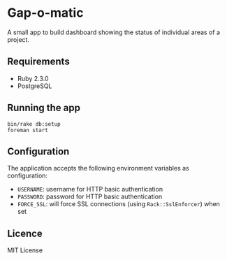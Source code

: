 # Gap-o-matic

A small app to build dashboard showing the status of individual areas of a
project.

## Requirements

- Ruby 2.3.0
- PostgreSQL

## Running the app

```
bin/rake db:setup
foreman start
```

## Configuration

The application accepts the following environment variables as configuration:

- `USERNAME`: username for HTTP basic authentication
- `PASSWORD`: password for HTTP basic authentication
- `FORCE_SSL`: will force SSL connections (using `Rack::SslEnforcer`) when set

## Licence

MIT License
